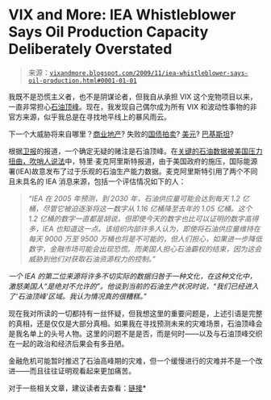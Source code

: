 <!--yml

分类：未分类

日期：2024-05-18 17:22:44

-->

# VIX and More: IEA Whistleblower Says Oil Production Capacity Deliberately Overstated

> 来源：[`vixandmore.blogspot.com/2009/11/iea-whistleblower-says-oil-production.html#0001-01-01`](http://vixandmore.blogspot.com/2009/11/iea-whistleblower-says-oil-production.html#0001-01-01)

我既不是恐慌主义者，也不是阴谋论者，但我自从承担 VIX 这个宠物项目以来，一直非常担心[石油顶峰](http://vixandmore.blogspot.com/search/label/Peak%20Oil)。现在，我发现自己偶尔成为所有 VIX 和波动性事物的非官方来源，似乎我总是在寻找地平线上的暴风雨云。

下一个大威胁将来自哪里？[商业地产](http://vixandmore.blogspot.com/search/label/commercial%20real%20estate)? 失败的[国债拍卖](http://vixandmore.blogspot.com/search/label/Treasury%20Auctions)? [美元](http://vixandmore.blogspot.com/search/label/dollar)? [巴基斯坦](http://vixandmore.blogspot.com/search/label/Pakistan)?

根据[卫报](http://www.guardian.co.uk/)的报道，一个确定无疑的赌注是石油顶峰。在[关键的石油数据被美国压力扭曲，吹哨人说法](http://www.guardian.co.uk/environment/2009/nov/09/peak-oil-international-energy-agency)中，特里·麦克阿里斯特报道，由于美国政府的施压，国际能源署(IEA)故意发布了过于乐观的石油生产能力数据。麦克阿里斯特引用了两个不同且未具名的 IEA 消息来源，包括一个评估情况如下的人：

> *“IEA 在 2005 年预测，到 2030 年，石油供应量可能会达到每天 1.2 亿桶，尽管它被迫逐渐将这一数字从 1.16 亿桶降至去年的 1.05 亿桶。这个 1.2 亿桶的数字一直都是胡说，但即使今天的数字也比可以证明的数字高得多，IEA 也知道这一点。该组织内部许多人认为，即使将石油供应量维持在每天 9000 万至 9500 万桶也将是不可能的，但人们担心，如果进一步降低数字，金融市场可能会出现恐慌。而美国人担心石油霸权的结束，因为这会威胁到他们对获取石油资源权力的控制。”*

*一个 IEA 的第二位来源将许多不切实际的数据归咎于一种文化，在这种文化中，激怒美国人“是绝对不允许的”。他谈到当前的石油生产状况时说，“我们已经进入了‘石油顶峰’区域。我认为情况真的很糟糕。”*

现在我对所读的一切都持有一丝怀疑，但我想这里的重要问题是，上述引语是完整的真相，还是仅仅是大部分真相。如果我在寻找预测未来的灾难场景，石油顶峰会是我名单上的头号人物。这里的问题不是是否，而是何时——以及与石油顶峰交织在一起的政治和经济后果会有多丑陋。

金融危机可能暂时推迟了石油高峰期的灾难，但一个缓慢进行的灾难并不是一个改进——而且往往证明观看起来更加痛苦。

对于一些相关文章，建议读者去查看：[链接](http://vixandmore.blogspot.com/2009/04/waiting-for-next-shoe-to-drop.html)*
